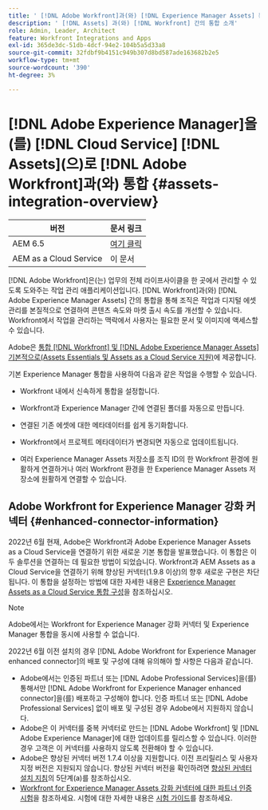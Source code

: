 ```yaml
---
title: ' [!DNL Adobe Workfront]과(와) [!DNL Experience Manager Assets] 통합'
description: ' [!DNL Assets] 과(와) [!DNL Workfront] 간의 통합 소개'
role: Admin, Leader, Architect
feature: Workfront Integrations and Apps
exl-id: 365de3dc-51db-4dcf-94e2-104b5a5d33a8
source-git-commit: 32fdbf9b4151c949b307d8bd587ade163682b2e5
workflow-type: tm+mt
source-wordcount: '390'
ht-degree: 3%

---
```


# [!DNL Adobe Experience Manager]을(를) [!DNL Cloud Service] [!DNL Assets]&#x200B;(으)로 [!DNL Adobe Workfront]과(와) 통합 {#assets-integration-overview}

| 버전 | 문서 링크 |
| -------- | ---------------------------- |
| AEM 6.5 | [여기 클릭](https://experienceleague.adobe.com/docs/experience-manager-65/assets/integrations/workfront-integrations.html?lang=ko) |
| AEM as a Cloud Service | 이 문서 |

[!DNL Adobe Workfront]은(는) 업무의 전체 라이프사이클을 한 곳에서 관리할 수 있도록 도와주는 작업 관리 애플리케이션입니다. [!DNL Workfront]과(와) [!DNL Adobe Experience Manager Assets] 간의 통합을 통해 조직은 작업과 디지털 에셋 관리를 본질적으로 연결하여 콘텐츠 속도와 마켓 출시 속도를 개선할 수 있습니다. Workfront에서 작업을 관리하는 맥락에서 사용자는 필요한 문서 및 이미지에 액세스할 수 있습니다.

Adobe은 [통합 [!DNL Workfront] 및 [!DNL Adobe Experience Manager Assets] 기본적으로(Assets Essentials 및 Assets as a Cloud Service 지원)](https://experienceleague.adobe.com/docs/workfront/using/documents/wf-aem-integrations/wf-aem-essentials/aem-asset-integrations.html?lang=ko)에 제공합니다.

기본 Experience Manager 통합을 사용하여 다음과 같은 작업을 수행할 수 있습니다.

* Workfront 내에서 신속하게 통합을 설정합니다.

* Workfront과 Experience Manager 간에 연결된 폴더를 자동으로 만듭니다.

* 연결된 기존 에셋에 대한 메타데이터를 쉽게 동기화합니다.

* Workfront에서 프로젝트 메타데이터가 변경되면 자동으로 업데이트됩니다.

* 여러 Experience Manager Assets 저장소를 조직 ID의 한 Workfront 환경에 원활하게 연결하거나 여러 Workfront 환경을 한 Experience Manager Assets 저장소에 원활하게 연결할 수 있습니다.


## Adobe Workfront for Experience Manager 강화 커넥터 {#enhanced-connector-information}


2022년 6월 현재, Adobe은 Workfront과 Adobe Experience Manager Assets as a Cloud Service을 연결하기 위한 새로운 기본 통합을 발표했습니다. 이 통합은 이 두 솔루션을 연결하는 데 필요한 방법이 되었습니다. Workfront과 AEM Assets as a Cloud Service을 연결하기 위해 향상된 커넥터(1.9.8 이상)의 향후 새로운 구현은 차단됩니다. 이 통합을 설정하는 방법에 대한 자세한 내용은 [Experience Manager Assets as a Cloud Service 통합 구성](workfront-connector-configure.md)을 참조하십시오.

>[!NOTE]
>
>Adobe에서는 Workfront for Experience Manager 강화 커넥터 및 Experience Manager 통합을 동시에 사용할 수 없습니다.

2022년 6월 이전 설치의 경우 [!DNL Adobe Workfront for Experience Manager enhanced connector]의 배포 및 구성에 대해 유의해야 할 사항은 다음과 같습니다.

* Adobe에서는 인증된 파트너 또는 [!DNL Adobe Professional Services]을(를) 통해서만 [!DNL Adobe Workfront for Experience Manager enhanced connector]을(를) 배포하고 구성해야 합니다. 인증 파트너 또는 [!DNL Adobe Professional Services] 없이 배포 및 구성된 경우 Adobe에서 지원하지 않습니다.
* Adobe은 이 커넥터를 중복 커넥터로 만드는 [!DNL Adobe Workfront] 및 [!DNL Adobe Experience Manager]에 대한 업데이트를 릴리스할 수 있습니다. 이러한 경우 고객은 이 커넥터를 사용하지 않도록 전환해야 할 수 있습니다.
* Adobe은 향상된 커넥터 버전 1.7.4 이상을 지원합니다. 이전 프리릴리스 및 사용자 지정 버전은 지원되지 않습니다. 향상된 커넥터 버전을 확인하려면 [향상된 커넥터 설치 지침](workfront-connector-install.md)의 5단계(a)를 참조하십시오.
* [Workfront for Experience Manager Assets 강화 커넥터에 대한 파트너 인증 시험](https://solutionpartners.adobe.com/solution-partners/home/applications/experience_cloud/workfront/journey/dev_core.html)을 참조하세요. 시험에 대한 자세한 내용은 [시험 가이드](https://express.adobe.com/page/Tc7Mq6zLbPFy8/)를 참조하세요.